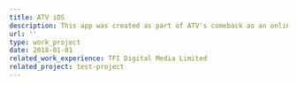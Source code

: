 ```yaml
---
title: ATV iOS
description: This app was created as part of ATV's comeback as an online broadcasting company. It serves as a platform for users to access VOD contents and live streams. Developed using Objective-C and following the MVC architecture, the app features a visually captivating landing view with a circular wheel-like menu. Implementing the intricate geometry required for the menu was a challenging task. The first app I have ever made. Currently the latest version of the app has been revamped after I left.
url: ''
type: work_project
date: 2018-01-01
related_work_experience: TFI Digital Media Limited
related_project: test-project
---
```

